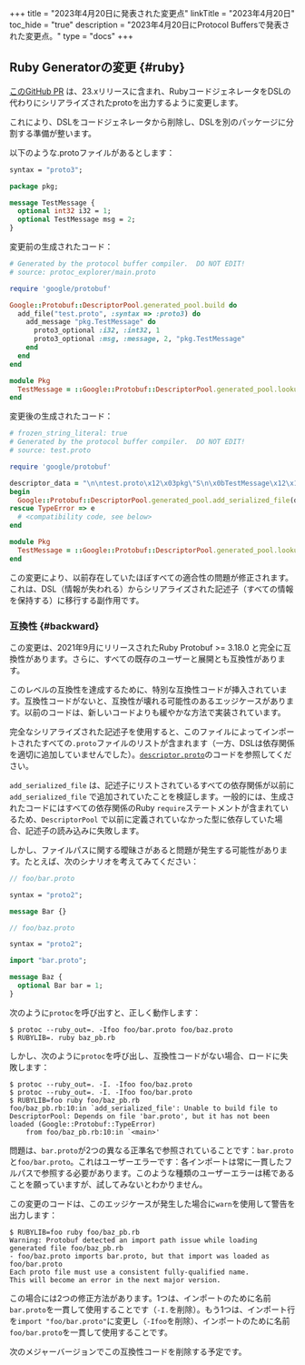 +++
title = "2023年4月20日に発表された変更点"
linkTitle = "2023年4月20日"
toc_hide = "true"
description = "2023年4月20日にProtocol Buffersで発表された変更点。"
type = "docs"
+++

## Ruby Generatorの変更 {#ruby}

[このGitHub PR](https://github.com/protocolbuffers/protobuf/pull/12319) は、23.xリリースに含まれ、RubyコードジェネレータをDSLの代わりにシリアライズされたprotoを出力するように変更します。

これにより、DSLをコードジェネレータから削除し、DSLを別のパッケージに分割する準備が整います。

以下のような.protoファイルがあるとします：

```proto
syntax = "proto3";

package pkg;

message TestMessage {
  optional int32 i32 = 1;
  optional TestMessage msg = 2;
}
```

変更前の生成されたコード：

```ruby
# Generated by the protocol buffer compiler.  DO NOT EDIT!
# source: protoc_explorer/main.proto

require 'google/protobuf'

Google::Protobuf::DescriptorPool.generated_pool.build do
  add_file("test.proto", :syntax => :proto3) do
    add_message "pkg.TestMessage" do
      proto3_optional :i32, :int32, 1
      proto3_optional :msg, :message, 2, "pkg.TestMessage"
    end
  end
end

module Pkg
  TestMessage = ::Google::Protobuf::DescriptorPool.generated_pool.lookup("pkg.TestMessage").msgclass
end
```

変更後の生成されたコード：

```ruby
# frozen_string_literal: true
# Generated by the protocol buffer compiler.  DO NOT EDIT!
# source: test.proto

require 'google/protobuf'

descriptor_data = "\n\ntest.proto\x12\x03pkg\"S\n\x0bTestMessage\x12\x10\n\x03i32\x18\x01 \x01(\x05H\x00\x88\x01\x01\x12\"\n\x03msg\x18\x02 \x01(\x0b\x32\x10.pkg.TestMessageH\x01\x88\x01\x01\x42\x06\n\x04_i32B\x06\n\x04_msgb\x06proto3"
begin
  Google::Protobuf::DescriptorPool.generated_pool.add_serialized_file(descriptor_data)
rescue TypeError => e
  # <compatibility code, see below>
end

module Pkg
  TestMessage = ::Google::Protobuf::DescriptorPool.generated_pool.lookup("pkg.TestMessage").msgclass
end
```

この変更により、以前存在していたほぼすべての適合性の問題が修正されます。これは、DSL（情報が失われる）からシリアライズされた記述子（すべての情報を保持する）に移行する副作用です。

### 互換性 {#backward}

この変更は、2021年9月にリリースされたRuby Protobuf >= 3.18.0 と完全に互換性があります。さらに、すべての既存のユーザーと展開とも互換性があります。

このレベルの互換性を達成するために、特別な互換性コードが挿入されています。互換性コードがないと、互換性が壊れる可能性のあるエッジケースがあります。以前のコードは、新しいコードよりも緩やかな方法で実装されています。

完全なシリアライズされた記述子を使用すると、このファイルによってインポートされたすべての`.proto`ファイルのリストが含まれます（一方、DSLは依存関係を適切に追加していませんでした）。[`descriptor.proto`](https://github.com/protocolbuffers/protobuf/blob/dfb71558a2226718dc3bcf5df27cbc11c1f72382/src/google/protobuf/descriptor.proto#L65-L66)のコードを参照してください。

`add_serialized_file` は、記述子にリストされているすべての依存関係が以前に `add_serialized_file` で追加されていたことを検証します。一般的には、生成されたコードにはすべての依存関係のRuby `require`ステートメントが含まれているため、`DescriptorPool` で以前に定義されていなかった型に依存していた場合、記述子の読み込みに失敗します。

しかし、ファイルパスに関する曖昧さがあると問題が発生する可能性があります。たとえば、次のシナリオを考えてみてください：

```proto
// foo/bar.proto

syntax = "proto2";

message Bar {}
```

```proto
// foo/baz.proto

syntax = "proto2";

import "bar.proto";

message Baz {
  optional Bar bar = 1;
}
```

次のように`protoc`を呼び出すと、正しく動作します：

```
$ protoc --ruby_out=. -Ifoo foo/bar.proto foo/baz.proto
$ RUBYLIB=. ruby baz_pb.rb
```

しかし、次のように`protoc`を呼び出し、互換性コードがない場合、ロードに失敗します：

```
$ protoc --ruby_out=. -I. -Ifoo foo/baz.proto
$ protoc --ruby_out=. -I. -Ifoo foo/bar.proto
$ RUBYLIB=foo ruby foo/baz_pb.rb
foo/baz_pb.rb:10:in `add_serialized_file': Unable to build file to DescriptorPool: Depends on file 'bar.proto', but it has not been loaded (Google::Protobuf::TypeError)
    from foo/baz_pb.rb:10:in `<main>'
```

問題は、`bar.proto`が2つの異なる正準名で参照されていることです：`bar.proto`と`foo/bar.proto`。これはユーザーエラーです：各インポートは常に一貫したフルパスで参照する必要があります。このような種類のユーザーエラーは稀であることを願っていますが、試してみないとわかりません。

この変更のコードは、このエッジケースが発生した場合に`warn`を使用して警告を出力します：

```
$ RUBYLIB=foo ruby foo/baz_pb.rb
Warning: Protobuf detected an import path issue while loading generated file foo/baz_pb.rb
- foo/baz.proto imports bar.proto, but that import was loaded as foo/bar.proto
Each proto file must use a consistent fully-qualified name.
This will become an error in the next major version.
```

この場合には2つの修正方法があります。1つは、インポートのために名前`bar.proto`を一貫して使用することです（`-I.`を削除）。もう1つは、インポート行を`import "foo/bar.proto"`に変更し（`-Ifoo`を削除）、インポートのために名前`foo/bar.proto`を一貫して使用することです。

次のメジャーバージョンでこの互換性コードを削除する予定です。
